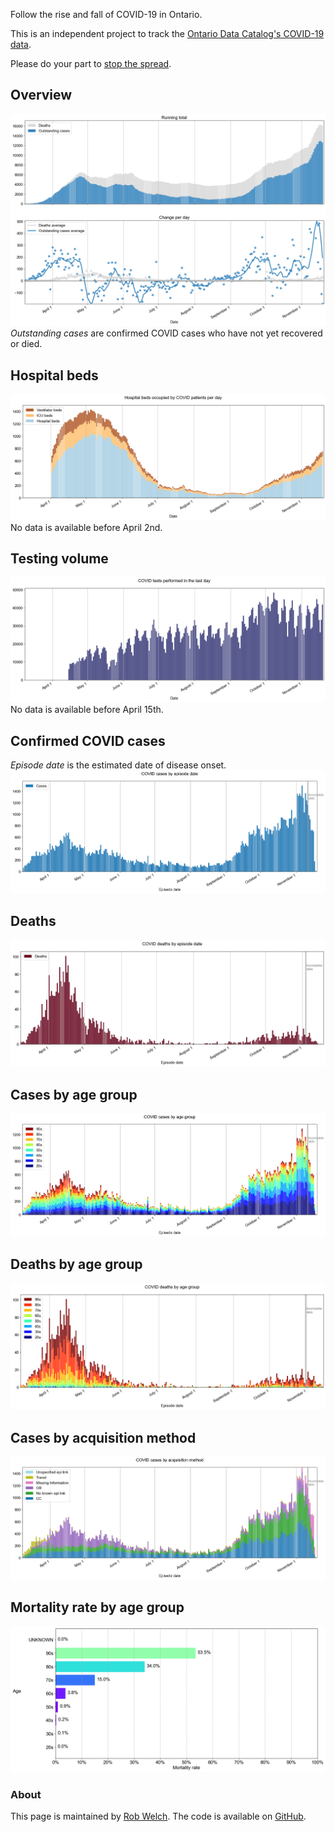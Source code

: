 Follow the rise and fall of COVID-19 in Ontario.

This is an independent project to track the [Ontario Data Catalog's COVID-19 data](https://data.ontario.ca/dataset?keywords_en=COVID-19).

Please do your part to [stop the spread](https://covid-19.ontario.ca/index.html).

## Overview
![](covid_ontario/plots/overview.png) 
_Outstanding cases_ are confirmed COVID cases who have not yet recovered or died.

## Hospital beds 
![](covid_ontario/plots/hospital.png) 
No data is available before April 2nd. 

## Testing volume
![](covid_ontario/plots/testing.png) 
No data is available before April 15th.

## Confirmed COVID cases 
_Episode date_ is the estimated date of disease onset. 
![](covid_ontario/plots/positive_cases.png) 

## Deaths
![](covid_ontario/plots/deaths.png) 

## Cases by age group
![](covid_ontario/plots/cases_age.png) 

## Deaths by age group
![](covid_ontario/plots/deaths_age.png) 

## Cases by acquisition method
![](covid_ontario/plots/cases_acquisition.png) 

## Mortality rate by age group 
![](covid_ontario/plots/mortality_age.png) 

### About 
This page is maintained by [Rob Welch](mailto:rlwelch@gmail.com). The code is available on [GitHub](https://github.com/rlwelch/covid-ontario).
